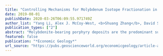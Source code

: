 ```yaml
---
title: "Controlling Mechanisms for Molybdenum Isotope Fractionation in Porphyry Deposits: The Qulong Example"
date: 2019-08-01
publishDate: 2020-03-26T06:09:55.971749Z
author_list: "Yang Li, Alex J. McCoy-West, <b>Shuang Zhang</b>, David Selby, Kevin W. Burton, Kate Horan"
publication_types: ["2"]
abstract: "Molybdenite-bearing porphyry deposits are the predominant supplier of molybdenum to industrialized society and one of the main hosts of Mo in the upper continental crust. The Mo isotope compositions (δ98/95Mo, normalized to NIST3134 equals 0‰) of molybdenite show considerable variation (–1.62 to +2.27‰), but the factors controlling this variability remain poorly constrained. This information is critical for underpinning genetic models of porphyry deposits, understanding elemental cycling, and utilizing the δ98/95Mo of marine sediments as a paleoredox proxy. Using the well-characterized Qulong porphyry Cu-Mo deposit (Tibet) as an example, here we discuss how rapid cooling, facilitated by mixing hot magmatic fluid with cold meteoric water, can be a controlling factor on efficient mineralization, and then tackle how fluid evolution regulates molybdenum isotope fractionation. Molybdenites, which preferentially partition isotopically light Mo (Rayleigh fractionation), precipitated from a single fluid will develop a heavier δ98/95Mo composition over time, and this also creates heterogeneous δ98/95Mo between molybdenite grains. Whereas a fluid undergoing multiple episodes of intensive boiling will gradually lose its isotopically heavy Mo to the vapor phase, molybdenites crystallizing successively from the residual liquid will then have lighter δ98/95Mo over time. However, when mineralization efficiency becomes too low, a negligible variation in δ98/95Mo of molybdenite is observed. Given that the mineralization efficiency (i.e., the amount of Mo crystallized as molybdenite from the fluid) rarely reaches 100% and molybdenite favors isotopically light Mo, the presence of a residual fluid with isotopically heavy Mo is inevitable. This residual fluid may then become trapped in alteration halos; hence, δ98/95Mo has the potential to aid in locating the mineralization center (e.g., lighter δ98/95Mo toward the orebody). The residual fluid may also feed surface hydrological systems and eventually impact Mo cycling. Our study highlights that understanding the controls of isotope fractionation is critical to bridge the gap between ore formation and elemental cycling, and that other transition metals (e.g., Cu, Fe, and Zn) may follow similar trajectories."
featured: false
publication: "*Economic Geology*"
url_source: "https://pubs.geoscienceworld.org/economicgeology/article-abstract/114/5/981/571902/Controlling-Mechanisms-for-Molybdenum-Isotope"
---
```


